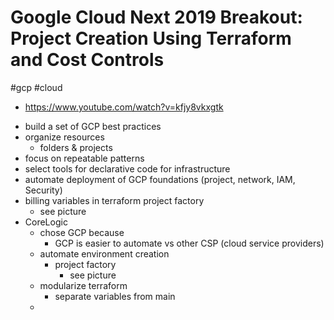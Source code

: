 # Google Cloud Next 2019 Breakout: Project Creation Using Terraform and Cost Controls
#gcp #cloud

- https://www.youtube.com/watch?v=kfjy8vkxgtk

* build a set of GCP best practices
* organize  resources
	* folders & projects
* focus on repeatable patterns
* select tools for declarative code for infrastructure
* automate deployment of GCP foundations (project, network, IAM, Security)
* billing variables in terraform project factory
	* see picture
* CoreLogic
	* chose GCP because
		* GCP is easier to automate vs other CSP (cloud service providers)
	* automate environment creation
		* project factory
			* see picture
	* modularize terraform
		* separate variables from main
	* 
